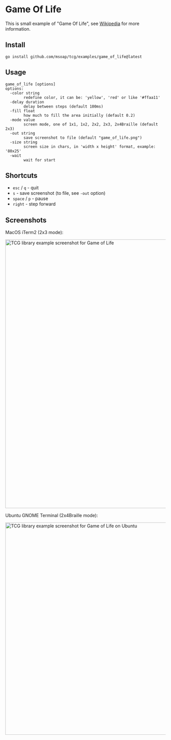 # Game Of Life

This is small example of "Game Of Life", see [Wikipedia](https://en.wikipedia.org/wiki/Conway%27s_Game_of_Life) for more information.

## Install

```
go install github.com/msoap/tcg/examples/game_of_life@latest
```

## Usage

```
game_of_life [options]
options:
  -color string
    	redefine color, it can be: 'yellow', 'red' or like '#ffaa11'
  -delay duration
    	delay between steps (default 100ms)
  -fill float
    	how much to fill the area initially (default 0.2)
  -mode value
    	screen mode, one of 1x1, 1x2, 2x2, 2x3, 2x4Braille (default 2x3)
  -out string
    	save screenshot to file (default "game_of_life.png")
  -size string
    	screen size in chars, in 'width x height' format, example: '80x25'
  -wait
    	wait for start
```

## Shortcuts

  * `esc` / `q` - quit
  * `s` - save screenshot (to file, see `-out` option)
  * `space` / `p` - pause
  * `right` - step forward

## Screenshots

MacOS iTerm2 (2x3 mode):

<img width="843" alt="TCG library example screenshot for Game of Life" src="https://user-images.githubusercontent.com/844117/222931477-2aac0d97-051a-4261-a445-c1d4c12705de.png">

Ubuntu GNOME Terminal (2x4Braille mode):

<img width="666" alt="TCG library example screenshot for Game of Life on Ubuntu" src="https://user-images.githubusercontent.com/844117/222967488-3c07917e-f90f-4843-b987-fc97b3397a19.png">
